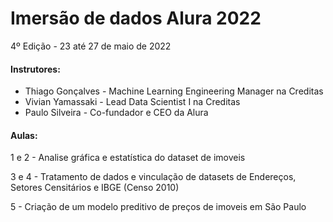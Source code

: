 # Imersão de dados Alura 2022
4º Edição - 23 até 27 de maio de 2022

#### Instrutores:
- Thiago Gonçalves - Machine Learning Engineering Manager na Creditas
- Vivian Yamassaki - Lead Data Scientist I na Creditas
- Paulo Silveira - Co-fundador e CEO da Alura


#### Aulas:
1 e 2 - Analise gráfica e estatística do dataset de imoveis

3 e 4 - Tratamento de dados e vinculação de datasets de Endereços, Setores Censitários e IBGE (Censo 2010)

5 - Criação de um modelo preditivo de preços de imoveis em São Paulo
